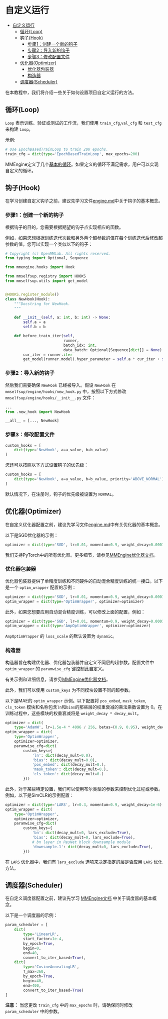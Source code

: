 # 自定义运行

- [自定义运行](#自定义运行)
  - [循环(Loop)](#循环(Loop))
  - [钩子(Hook)](#钩子(Hook))
    - [步骤1：创建一个新的钩子](#步骤1：创建一个新的钩子)
    - [步骤2：导入新的钩子](#步骤2：导入新的钩子)
    - [步骤3：修改配置文件](#步骤3：修改配置文件)
  - [优化器(Optimizer)](#优化器(Optimizer))
    - [优化器包装器](#优化器包装器)
    - [构造器](#构造器)
  - [调度器(Scheduler)](#调度器(Scheduler))

在本教程中，我们将介绍一些关于如何设置项目自定义运行的方法。

## 循环(Loop)

`Loop` 表示训练、验证或测试的工作流，我们使用 `train_cfg`,`val_cfg` 和 `test_cfg` 来构建 `Loop`。

示例:

```python
# Use EpochBasedTrainLoop to train 200 epochs.
train_cfg = dict(type='EpochBasedTrainLoop', max_epochs=200)
```

MMEngine定义了几个[基本的循环](https://github.com/open-mmlab/mmengine/blob/main/mmengine/runner/loops.py)。如果定义的循环不满足需求，用户可以实现自定义的循环。

## 钩子(Hook)

在学习创建自定义钩子之前，建议先学习文件[engine.md](engine.md)中关于钩子的基本概念。

### 步骤1：创建一个新的钩子

根据钩子的目的，您需要根据期望的钩子点实现相应的函数。

例如，如果您想根据训练迭代次数和另外两个超参数的值在每个训练迭代后修改超参数的值，您可以实现一个类似以下的钩子：

```python
# Copyright (c) OpenMMLab. All rights reserved.
from typing import Optional, Sequence

from mmengine.hooks import Hook

from mmselfsup.registry import HOOKS
from mmselfsup.utils import get_model


@HOOKS.register_module()
class NewHook(Hook):
    """Docstring for NewHook.
    """

    def __init__(self, a: int, b: int) -> None:
        self.a = a
        self.b = b

    def before_train_iter(self,
                          runner,
                          batch_idx: int,
                          data_batch: Optional[Sequence[dict]] = None) -> None:
        cur_iter = runner.iter
        get_model(runner.model).hyper_parameter = self.a * cur_iter + self.b
```

### 步骤2：导入新的钩子

然后我们需要确保 `NewHook` 已经被导入。假设 `NewHook` 在 `mmselfsup/engine/hooks/new_hook.py` 中，按照以下方式修改 `mmselfsup/engine/hooks/__init__.py` 文件：

```python
...
from .new_hook import NewHook

__all__ = [..., NewHook]
```

### 步骤3：修改配置文件

```python
custom_hooks = [
    dict(type='NewHook', a=a_value, b=b_value)
]
```

您还可以按照以下方式设置钩子的优先级：

```python
custom_hooks = [
    dict(type='NewHook', a=a_value, b=b_value, priority='ABOVE_NORMAL')
]
```

默认情况下，在注册时，钩子的优先级被设置为 `NORMAL`。

## 优化器(Optimizer)

在自定义优化器配置之前，建议先学习文件[engine.md](engine.md)中有关优化器的基本概念。

以下是SGD优化器的示例：

```python
optimizer = dict(type='SGD', lr=0.01, momentum=0.9, weight_decay=0.0001)
```

我们支持PyTorch中的所有优化器。更多细节，请参见[MMEngine优化器文档](https://github.com/open-mmlab/mmengine/blob/main/docs/zh_cn/tutorials/optim_wrapper.md)。

### 优化器包装器

优化器包装器提供了单精度训练和不同硬件的自动混合精度训练的统一接口。以下是一个 `optim_wrapper` 配置的示例：

```python
optimizer = dict(type='SGD', lr=0.01, momentum=0.9, weight_decay=0.0001)
optim_wrapper = dict(type='OptimWrapper', optimizer=optimizer)
```

此外，如果您想要应用自动混合精度训练，可以修改上面的配置，例如：

```python
optimizer = dict(type='SGD', lr=0.01, momentum=0.9, weight_decay=0.0001)
optim_wrapper = dict(type='AmpOptimWrapper', optimizer=optimizer)
```

`AmpOptimWrapper` 的 `loss_scale` 的默认设置为 `dynamic`。

### 构造器

构造器旨在构建优化器、优化器包装器并自定义不同层的超参数。配置文件中 `optim_wrapper` 的 `paramwise_cfg` 键控制此自定义。

有关示例和详细信息，请参见[MMEngine优化器文档](https://github.com/open-mmlab/mmengine/blob/main/docs/zh_cn/tutorials/optim_wrapper.md)。

此外，我们可以使用 `custom_keys` 为不同模块设置不同的超参数。

以下是MAE的 `optim_wrapper` 示例。以下配置将 `pos_embed`, `mask_token`, `cls_token` 模块和名称包含`ln`和`bias`的那些层的权重衰减的乘法乘数设置为 0。在训练过程中，这些模块的权重衰减将是 `weight_decay * decay_mult`。

```python
optimizer = dict(
    type='AdamW', lr=1.5e-4 * 4096 / 256, betas=(0.9, 0.95), weight_decay=0.05)
optim_wrapper = dict(
    type='OptimWrapper',
    optimizer=optimizer,
    paramwise_cfg=dict(
        custom_keys={
            'ln': dict(decay_mult=0.0),
            'bias': dict(decay_mult=0.0),
            'pos_embed': dict(decay_mult=0.),
            'mask_token': dict(decay_mult=0.),
            'cls_token': dict(decay_mult=0.)
        }))
```

此外，对于某些特定设置，我们可以使用布尔类型的参数来控制优化过程或参数。例如，以下是SimCLR的示例配置：

```python
optimizer = dict(type='LARS', lr=0.3, momentum=0.9, weight_decay=1e-6)
optim_wrapper = dict(
    type='OptimWrapper',
    optimizer=optimizer,
    paramwise_cfg=dict(
        custom_keys={
            'bn': dict(decay_mult=0, lars_exclude=True),
            'bias': dict(decay_mult=0, lars_exclude=True),
            # bn layer in ResNet block downsample module
            'downsample.1': dict(decay_mult=0, lars_exclude=True),
        }))
```

在 `LARS` 优化器中，我们有 `lars_exclude` 选项来决定指定的层是否应用 `LARS` 优化方法。

## 调度器(Scheduler)

在自定义调度器配置之前，建议先学习 [MMEngine文档](https://github.com/open-mmlab/mmengine/blob/main/docs/en/tutorials/param_scheduler.md) 中关于调度器的基本概念。

以下是一个调度器的示例：

```python
param_scheduler = [
    dict(
        type='LinearLR',
        start_factor=1e-4,
        by_epoch=True,
        begin=0,
        end=40,
        convert_to_iter_based=True),
    dict(
        type='CosineAnnealingLR',
        T_max=360,
        by_epoch=True,
        begin=40,
        end=400,
        convert_to_iter_based=True)
]
```

**注意：** 当您更改 `train_cfg` 中的 `max_epochs` 时，请确保同时修改 `param_scheduler` 中的参数。
